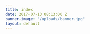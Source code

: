 ```yaml
---
title: index
date: 2017-07-13 08:13:00 Z
banner-image: "/uploads/banner.jpg"
layout: default
---
```





 
               

